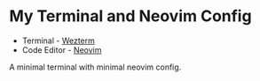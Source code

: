 # My Terminal and Neovim Config

- Terminal - [Wezterm](https://wezterm.org/)
- Code Editor - [Neovim](https://neovim.io/)

A minimal terminal with minimal neovim config.
